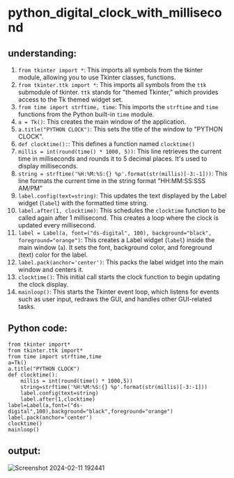 # python_digital_clock_with_millisecond
## understanding:
1. `from tkinter import *`: This imports all symbols from the tkinter module, allowing you to use Tkinter classes, functions.
2. `from tkinter.ttk import *`: This imports all symbols from the `ttk` submodule of tkinter. `ttk` stands for "themed Tkinter," which provides access to the Tk themed widget set.
3. `from time import strftime, time`: This imports the `strftime` and `time` functions from the Python built-in `time` module. 
4. `a = Tk()`: This creates the main window of the application.
5. `a.title("PYTHON CLOCK")`: This sets the title of the window to "PYTHON CLOCK".
6. `def clocktime():`: This defines a function named `clocktime()`
7. `millis = int(round(time() * 1000, 5))`: This line retrieves the current time in milliseconds and rounds it to 5 decimal places. It's used to display milliseconds.
8. `string = strftime('%H:%M:%S:{} %p'.format(str(millis)[-3:-1]))`: This line formats the current time in the string format "HH:MM:SS:SSS AM/PM"
9. `label.config(text=string)`: This updates the text displayed by the Label widget (`label`) with the formatted time string.
10. `label.after(1, clocktime)`: This schedules the `clocktime` function to be called again after 1 millisecond. This creates a loop where the clock is updated every millisecond.
11. `label = Label(a, font=("ds-digital", 100), background="black", foreground="orange")`: This creates a Label widget (`label`) inside the main window (`a`). It sets the font, background color, and foreground (text) color for the label.
12. `label.pack(anchor='center')`: This packs the label widget into the main window and centers it.
13. `clocktime()`: This initial call starts the clock function to begin updating the clock display.
14. `mainloop()`: This starts the Tkinter event loop, which listens for events such as user input, redraws the GUI, and handles other GUI-related tasks.
## Python code:
```
from tkinter import*
from tkinter.ttk import*
from time import strftime,time
a=Tk()
a.title("PYTHON CLOCK")
def clocktime():
    millis = int(round(time() * 1000,5))
    string=strftime('%H:%M:%S:{} %p'.format(str(millis)[-3:-1]))
    label.config(text=string)
    label.after(1,clocktime)
label=Label(a,font=("ds-digital",100),background="black",foreground="orange")
label.pack(anchor='center')
clocktime()
mainloop()
```
## output:
![Screenshot 2024-02-11 192441](https://github.com/guru14789/python_digital_clock_with_millisecond/assets/151705853/c32dc00b-e5ee-46b8-a2c3-3d15506932f7)
